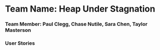 # Team Name: Heap Under Stagnation

### Team Member: Paul Clegg, Chase Nutile, Sara Chen, Taylor Masterson

### User Stories
